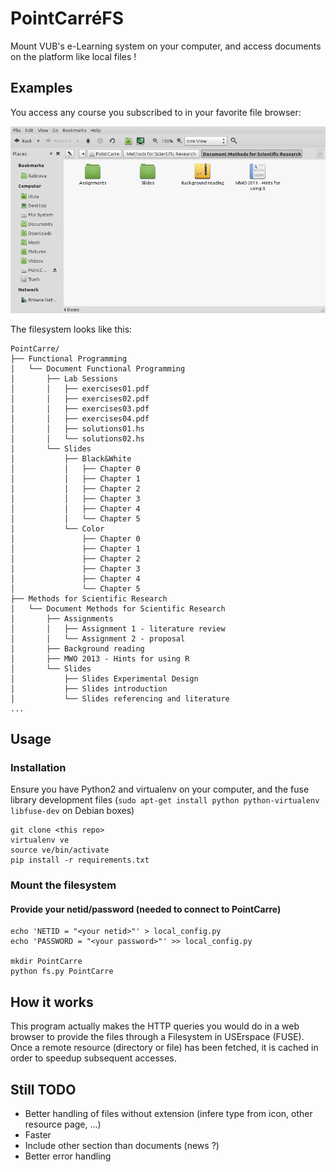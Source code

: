 # PointCarréFS

Mount VUB's e-Learning system on your computer, and access documents on the
platform like local files !

## Examples

You access any course you subscribed to in your favorite file browser:

![Screenshot caja](screenshot-caja.png)


The filesystem looks like this:

    PointCarre/
    ├── Functional Programming
    │   └── Document Functional Programming
    │       ├── Lab Sessions
    │       │   ├── exercises01.pdf
    │       │   ├── exercises02.pdf
    │       │   ├── exercises03.pdf
    │       │   ├── exercises04.pdf
    │       │   ├── solutions01.hs
    │       │   └── solutions02.hs
    │       └── Slides
    │           ├── Black&White
    │           │   ├── Chapter 0
    │           │   ├── Chapter 1
    │           │   ├── Chapter 2
    │           │   ├── Chapter 3
    │           │   ├── Chapter 4
    │           │   └── Chapter 5
    │           └── Color
    │               ├── Chapter 0
    │               ├── Chapter 1
    │               ├── Chapter 2
    │               ├── Chapter 3
    │               ├── Chapter 4
    │               └── Chapter 5
    ├── Methods for Scientific Research
    │   └── Document Methods for Scientific Research
    │       ├── Assignments
    │       │   ├── Assignment 1 - literature review
    │       │   └── Assignment 2 - proposal
    │       ├── Background reading
    │       ├── MWO 2013 - Hints for using R
    │       └── Slides
    │           ├── Slides Experimental Design
    │           ├── Slides introduction
    │           └── Slides referencing and literature
    ...


## Usage
### Installation

Ensure you have Python2 and virtualenv on your computer, and the fuse library
development files (`sudo apt-get install python python-virtualenv libfuse-dev`
on Debian boxes)

    git clone <this repo>
    virtualenv ve
    source ve/bin/activate
    pip install -r requirements.txt

### Mount the filesystem
#### Provide your netid/password (needed to connect to PointCarre)

    echo 'NETID = "<your netid>"' > local_config.py
    echo 'PASSWORD = "<your password>"' >> local_config.py

    mkdir PointCarre
    python fs.py PointCarre

## How it works

This program actually makes the HTTP queries you would do in a web browser to
provide the files through a Filesystem in USErspace (FUSE). Once a remote
resource (directory or file) has been fetched, it is cached in order to speedup
subsequent accesses.

## Still TODO

* Better handling of files without extension (infere type from icon, other resource page, ...)
* Faster
* Include other section than documents (news ?)
* Better error handling
